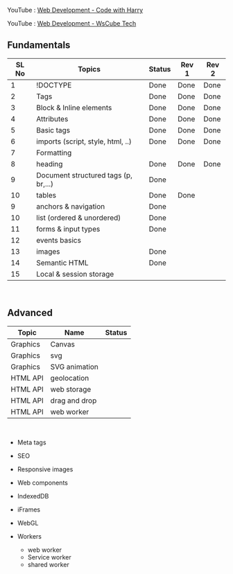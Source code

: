 YouTube : [Web Development - Code with Harry](https://www.youtube.com/watch?v=6mbwJ2xhgzM&list=PLu0W_9lII9agiCUZYRsvtGTXdxkzPyItg) <br>

YouTube : [Web Development - WsCube Tech](https://www.youtube.com/watch?v=HVjjoMvutj4)

## Fundamentals

| SL No | Topics                               | Status | Rev 1 | Rev 2 |
| ----- | ------------------------------------ | ------ | ----- | ----- |
| 1     | !DOCTYPE                             | Done   | Done  | Done  |
| 2     | Tags                                 | Done   | Done  | Done  |
| 3     | Block & Inline elements              | Done   | Done  | Done  |
| 4     | Attributes                           | Done   | Done  | Done  |
| 5     | Basic tags                           | Done   | Done  | Done  |
| 6     | imports (script, style, html, ..)    | Done   | Done  | Done  |
| 7     | Formatting                           |        |       |       |
| 8     | heading                              | Done   | Done  | Done  |
| 9     | Document structured tags (p, br,...) | Done   |       |
| 10    | tables                               | Done   | Done  |
| 9     | anchors & navigation                 | Done   |       |
| 10    | list (ordered & unordered)           | Done   |       |
| 11    | forms & input types                  | Done   |       |
| 12    | events basics                        |        |       |
| 13    | images                               | Done   |       |
| 14    | Semantic HTML                        | Done   |       |
| 15    | Local & session storage              |        |       |

&nbsp;

## Advanced

| Topic    | Name          | Status |
| -------- | ------------- | ------ |
| Graphics | Canvas        |        |
| Graphics | svg           |        |
| Graphics | SVG animation |        |
| HTML API | geolocation   |        |
| HTML API | web storage   |        |
| HTML API | drag and drop |        |
| HTML API | web worker    |        |

&nbsp;

- Meta tags
- SEO
- Responsive images

- Web components
- IndexedDB

* iFrames

* WebGL
* Workers
  - web worker
  - Service worker
  * shared worker
